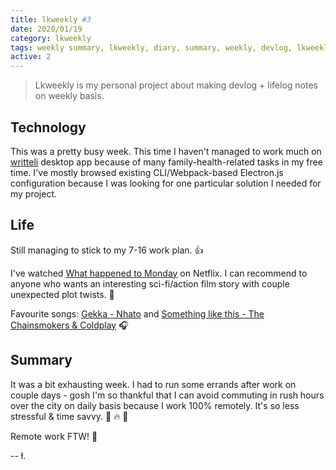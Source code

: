 ```yaml
---
title: lkweekly #3
date: 2020/01/19
category: lkweekly
tags: weekly summary, lkweekly, diary, summary, weekly, devlog, lkweekly2020
active: 2
---
```


> Lkweekly is my personal project about making devlog + lifelog notes on weekly basis.

## Technology

This was a pretty busy week. This time I haven't managed to work much on [writteli](https://github.com/writteli/writteli) desktop app because of many family-health-related tasks in my free time. I've mostly browsed existing CLI/Webpack-based Electron.js configuration because I was looking for one particular solution I needed for my project.

## Life

Still managing to stick to my 7-16 work plan. 👍

I've watched [What happened to Monday](https://www.imdb.com/title/tt1536537/) on Netflix. I can recommend to anyone who wants an interesting sci-fi/action film story with couple unexpected plot twists. 🎥

Favourite songs: [Gekka - Nhato](https://open.spotify.com/track/6BDUdwOnjVTGWJbsbOcm9V) and [Something like this - The Chainsmokers & Coldplay](https://open.spotify.com/track/6RUKPb4LETWmmr3iAEQktW) 🎧

## Summary

It was a bit exhausting week. I had to run some errands after work on couple days - gosh I'm so thankful that I can avoid commuting in rush hours over the city on daily basis because I work 100% remotely. It's so less stressful & time savvy. 💪 🔥 🚗

Remote work FTW! 🙌

-- ł.
